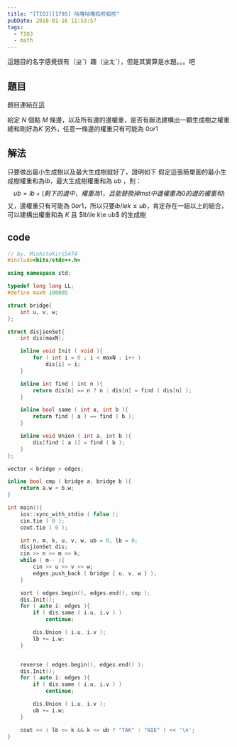 ```yaml
---
title: "[TIOJ][1795] 咕嚕咕嚕呱啦呱啦"
pubDate: 2018-01-16 11:53:57
tags:
  - TIOJ
  - math
---
```


這題目的名字感覺很有（ㄓˋ）趣（ㄓㄤˋ），但是其實算是水題。。。吧

## 題目

題目連結[在這](https://tioj.ck.tp.edu.tw/problems/1795)

給定 $N$ 個點 $M$ 條邊，以及所有邊的邊權重，是否有辦法建構出一顆生成樹之權重總和剛好為$K$
另外，任意一條邊的權重只有可能為 $0 or 1$

## 解法

只要做出最小生成樹以及最大生成樹就好了，證明如下
假定這張簡單圖的最小生成樹權重和為$lb$，最大生成樹權重和為 $ub$ ，則：
$$ub = lb + ( 剩下的邊中，權重為1，且能替換掉mst中邊權重為0的邊的權重和 )$$
又，邊權重只有可能為 $0 or 1$，所以只要$lb/le k\le ub$，肯定存在一組以上的組合，可以建構出權重和為 $K$ 且 $lb\le k\e ub$ 的生成樹

## code

```cpp
// by. MiohitoKiri5474
#include<bits/stdc++.h>

using namespace std;

typedef long long LL;
#define maxN 100005

struct bridge{
    int u, v, w;
};

struct disjionSet{
    int dis[maxN];

    inline void Init ( void ){
        for ( int i = 0 ; i < maxN ; i++ )
            dis[i] = i;
    }

    inline int find ( int n ){
        return dis[n] == n ? n : dis[n] = find ( dis[n] );
    }

    inline bool same ( int a, int b ){
        return find ( a ) == find ( b );
    }

    inline void Union ( int a, int b ){
        dis[find ( a )] = find ( b );
    }
};

vector < bridge > edges;

inline bool cmp ( bridge a, bridge b ){
    return a.w < b.w;
}

int main(){
    ios::sync_with_stdio ( false );
    cin.tie ( 0 );
    cout.tie ( 0 );

    int n, m, k, u, v, w, ub = 0, lb = 0;
    disjionSet dis;
    cin >> n >> m >> k;
    while ( m-- ){
        cin >> u >> v >> w;
        edges.push_back ( bridge { u, v, w } );
    }

    sort ( edges.begin(), edges.end(), cmp );
    dis.Init();
    for ( auto i: edges ){
        if ( dis.same ( i.u, i.v ) )
            continue;

        dis.Union ( i.u, i.v );
        lb += i.w;
    }


    reverse ( edges.begin(), edges.end() );
    dis.Init();
    for ( auto i: edges ){
        if ( dis.same ( i.u, i.v ) )
            continue;

        dis.Union ( i.u, i.v );
        ub += i.w;
    }

    cout << ( lb <= k && k <= ub ? "TAK" : "NIE" ) << '\n';
}
```
